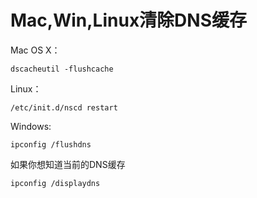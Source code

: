 # Mac,Win,Linux清除DNS缓存

<!-- more -->

Mac OS X：

```
dscacheutil -flushcache
```

Linux：

```
/etc/init.d/nscd restart
```

Windows:

```
ipconfig /flushdns
```

如果你想知道当前的DNS缓存

```
ipconfig /displaydns
```

